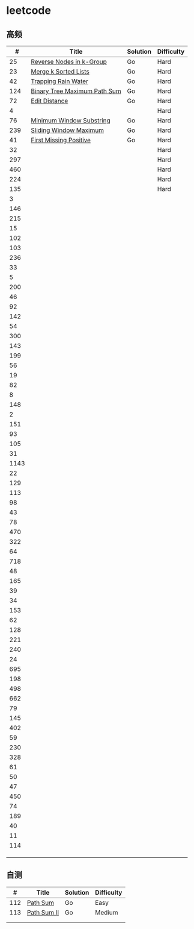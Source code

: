 # leetcode
## 高频

| #    | Title                                                        | Solution | Difficulty |
| ---- | ------------------------------------------------------------ | -------- | ---------- |
| 25   | [Reverse Nodes in k-Group](https://leetcode.com/problems/reverse-nodes-in-k-group) | Go       | Hard       |
| 23   | [Merge k Sorted Lists](https://leetcode.com/problems/merge-k-sorted-lists) | Go       | Hard       |
| 42   | [Trapping Rain Water](https://leetcode.com/problems/trapping-rain-water) | Go       | Hard       |
| 124  | [Binary Tree Maximum Path Sum](https://leetcode.com/problems/binary-tree-maximum-path-sum) | Go       | Hard       |
| 72   | [Edit Distance](https://leetcode.com/problems/edit-distance) | Go       | Hard       |
| 4    |                                                              |          | Hard       |
| 76   | [Minimum Window Substring](https://leetcode.com/problems/minimum-window-substring) | Go       | Hard       |
| 239  | [Sliding Window Maximum](https://leetcode.com/problems/sliding-window-maximum) | Go       | Hard       |
| 41   | [First Missing Positive](https://leetcode.com/problems/first-missing-positive) | Go       | Hard       |
| 32   |                                                              |          | Hard       |
| 297  |                                                              |          | Hard       |
| 460  |                                                              |          | Hard       |
| 224  |                                                              |          | Hard       |
| 135  |                                                              |          | Hard       |
| 3    |                                                              |          |            |
| 146  |                                                              |          |            |
| 215  |                                                              |          |            |
| 15   |                                                              |          |            |
| 102  |                                                              |          |            |
| 103  |                                                              |          |            |
| 236  |                                                              |          |            |
| 33   |                                                              |          |            |
| 5    |                                                              |          |            |
| 200  |                                                              |          |            |
| 46   |                                                              |          |            |
| 92   |                                                              |          |            |
| 142  |                                                              |          |            |
| 54   |                                                              |          |            |
| 300  |                                                              |          |            |
| 143  |                                                              |          |            |
| 199  |                                                              |          |            |
| 56   |                                                              |          |            |
| 19   |                                                              |          |            |
| 82   |                                                              |          |            |
| 8    |                                                              |          |            |
| 148  |                                                              |          |            |
| 2    |                                                              |          |            |
| 151  |                                                              |          |            |
| 93   |                                                              |          |            |
| 105  |                                                              |          |            |
| 31   |                                                              |          |            |
| 1143 |                                                              |          |            |
| 22   |                                                              |          |            |
| 129  |                                                              |          |            |
| 113  |                                                              |          |            |
| 98   |                                                              |          |            |
| 43   |                                                              |          |            |
| 78   |                                                              |          |            |
| 470  |                                                              |          |            |
| 322  |                                                              |          |            |
| 64   |                                                              |          |            |
| 718  |                                                              |          |            |
| 48   |                                                              |          |            |
| 165  |                                                              |          |            |
| 39   |                                                              |          |            |
| 34   |                                                              |          |            |
| 153  |                                                              |          |            |
| 62   |                                                              |          |            |
| 128  |                                                              |          |            |
| 221  |                                                              |          |            |
| 240  |                                                              |          |            |
| 24   |                                                              |          |            |
| 695  |                                                              |          |            |
| 198  |                                                              |          |            |
| 498  |                                                              |          |            |
| 662  |                                                              |          |            |
| 79   |                                                              |          |            |
| 145  |                                                              |          |            |
| 402  |                                                              |          |            |
| 59   |                                                              |          |            |
| 230  |                                                              |          |            |
| 328  |                                                              |          |            |
| 61   |                                                              |          |            |
| 50   |                                                              |          |            |
| 47   |                                                              |          |            |
| 450  |                                                              |          |            |
| 74   |                                                              |          |            |
| 189  |                                                              |          |            |
| 40   |                                                              |          |            |
| 11   |                                                              |          |            |
| 114  |                                                              |          |            |
|      |                                                              |          |            |
|      |                                                              |          |            |
|      |                                                              |          |            |



## 自测

| #    | Title                                                    | Solution | Difficulty |
| ---- | -------------------------------------------------------- | -------- | ---------- |
| 112  | [Path Sum](https://leetcode.com/problems/path-sum)       | Go       | Easy       |
| 113  | [Path Sum II](https://leetcode.com/problems/path-sum-ii) | Go       | Medium     |
|      |                                                          |          |            |
|      |                                                          |          |            |

